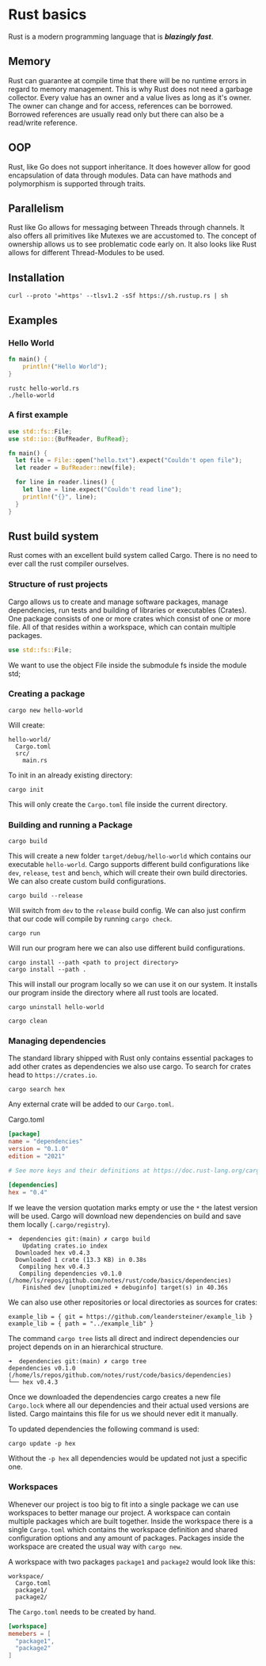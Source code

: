 # Rust basics

Rust is a modern programming language that is ***blazingly fast***.

## Memory

Rust can guarantee at compile time that there will be no runtime errors in regard to memory management.
This is why Rust does not need a garbage collector.
Every value has an owner and a value lives as long as it's owner.
The owner can change and for access, references can be borrowed.
Borrowed references are usually read only but there can also be a read/write reference.

## OOP

Rust, like Go does not support inheritance.
It does however allow for good encapsulation of data through modules.
Data can have mathods and polymorphism is supported through traits.

## Parallelism

Rust like Go allows for messaging between Threads through channels.
It also offers all primitives like Mutexes we are accustomed to.
The concept of ownership allows us to see problematic code early on.
It also looks like Rust allows for different Thread-Modules to be used.

## Installation

```
curl --proto '=https' --tlsv1.2 -sSf https://sh.rustup.rs | sh
```

## Examples

### Hello World

```rust
fn main() {
    println!("Hello World");
}
```

```
rustc hello-world.rs
./hello-world
```

### A first example

```rust
use std::fs::File;
use std::io::{BufReader, BufRead};

fn main() {
  let file = File::open("hello.txt").expect("Couldn't open file");
  let reader = BufReader::new(file);

  for line in reader.lines() {
    let line = line.expect("Couldn't read line");
    println!("{}", line);
  }
}
```

## Rust build system

Rust comes with an excellent build system called Cargo.
There is no need to ever call the rust compiler ourselves.

### Structure of rust projects

Cargo allows us to create and manage software packages, manage dependencies, run tests and building of libraries or executables (Crates).
One package consists of one or more crates which consist of one or more file.
All of that resides within a workspace, which can contain multiple packages.

```rust
use std::fs::File;
```

We want to use the object File inside the submodule fs inside the module std;

### Creating a package

```
cargo new hello-world
```

Will create:

```
hello-world/
  Cargo.toml
  src/
    main.rs
```

To init in an already existing directory:

```
cargo init
```

This will only create the `Cargo.toml` file inside the current directory.

### Building and running a Package

```
cargo build
```

This will create a new folder `target/debug/hello-world` which contains our executable `hello-world`.
Cargo supports different build configurations like `dev`, `release`, `test` and `bench`, which will create their own build directories. We can also create custom build configurations.

```
cargo build --release
```

Will switch from `dev` to the `release` build config.
We can also just confirm that our code will compile by running `cargo check`.

```
cargo run
```

Will run our program here we can also use different build configurations.

```
cargo install --path <path to project directory>
cargo install --path .
```

This will install our program locally so we can use it on our system.
It installs our program inside the directory where all rust tools are located.

```
cargo uninstall hello-world
```

```
cargo clean
```

### Managing dependencies

The standard library shipped with Rust only contains essential packages to add other crates as dependencies we also use cargo.
To search for crates head to `https://crates.io`.

```
cargo search hex
```

Any external crate will be added to our `Cargo.toml`.

Cargo.toml
```toml
[package]
name = "dependencies"
version = "0.1.0"
edition = "2021"

# See more keys and their definitions at https://doc.rust-lang.org/cargo/reference/manifest.html

[dependencies]
hex = "0.4"
```

If we leave the version quotation marks empty or use the `*` the latest version will be used.
Cargo will download new dependencies on build and save them locally (`.cargo/registry`).

```
➜  dependencies git:(main) ✗ cargo build
    Updating crates.io index
  Downloaded hex v0.4.3
  Downloaded 1 crate (13.3 KB) in 0.38s
   Compiling hex v0.4.3
   Compiling dependencies v0.1.0 (/home/ls/repos/github.com/notes/rust/code/basics/dependencies)
    Finished dev [unoptimized + debuginfo] target(s) in 40.36s
```

We can also use other repositories or local directories as sources for crates:

```
example_lib = { git = https://github.com/leandersteiner/example_lib }
example_lib = { path = "../example_lib" }
```

The command `cargo tree` lists all direct and indirect dependencies our project depends on in an hierarchical structure.

```
➜  dependencies git:(main) ✗ cargo tree
dependencies v0.1.0 (/home/ls/repos/github.com/notes/rust/code/basics/dependencies)
└── hex v0.4.3
```

Once we downloaded the dependencies cargo creates a new file `Cargo.lock` where all our dependencies and their actual used versions are listed. Cargo maintains this file for us we should never edit it manually.

To updated dependencies the following command is used:

```
cargo update -p hex
```

Without the `-p hex` all dependencies would be updated not just a specific one.

### Workspaces

Whenever our project is too big to fit into a single package we can use workspaces to better manage our project. A workspace can contain multiple packages which are built together.
Inside the workspace there is a single `Cargo.toml` which contains the workspace definition and shared configuration options and any amount of packages. Packages inside the workspace are created the usual way with `cargo new`.

A workspace with two packages `package1` and `package2` would look like this:

```
workspace/
  Cargo.toml
  package1/
  package2/
```

The `Cargo.toml` needs to be created by hand.

```toml
[workspace]
memebers = [
  "package1",
  "package2"
]
```
